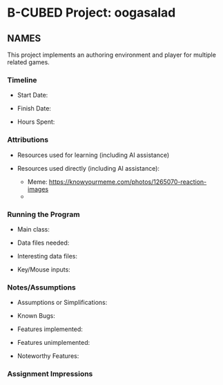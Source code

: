 # B-CUBED Project: oogasalad

## NAMES


This project implements an authoring environment and player for multiple related games.

### Timeline

 * Start Date: 

 * Finish Date: 

 * Hours Spent:



### Attributions

 * Resources used for learning (including AI assistance)
 
 * Resources used directly (including AI assistance):
   * Meme: https://knowyourmeme.com/photos/1265070-reaction-images
   * 


### Running the Program

 * Main class:

 * Data files needed: 

 * Interesting data files:

 * Key/Mouse inputs:



### Notes/Assumptions

 * Assumptions or Simplifications:

 * Known Bugs:

 * Features implemented:

 * Features unimplemented:

 * Noteworthy Features:



### Assignment Impressions


